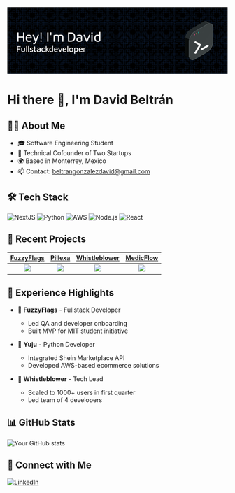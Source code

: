 <div align="center">
  <img src="https://github.com/Beltry201/Beltry201/blob/main/github-header-image.png" alt="David Beltran Banner"/>
</div>

# Hi there 👋, I'm David Beltrán

## 👨‍💻 About Me

- 🎓 Software Engineering Student
- 💼 Technical Cofounder of Two Startups
- 🌍 Based in Monterrey, Mexico
- 📫 Contact: beltrangonzalezdavid@gmail.com

## 🛠️ Tech Stack

![NextJS](https://img.shields.io/badge/Next.js-000000?style=flat&logo=next.js&logoColor=white)
![Python](https://img.shields.io/badge/Python-3776AB?style=flat&logo=python&logoColor=white)
![AWS](https://img.shields.io/badge/AWS-232F3E?style=flat&logo=amazon-aws&logoColor=white)
![Node.js](https://img.shields.io/badge/Node.js-339933?style=flat&logo=node.js&logoColor=white)
![React](https://img.shields.io/badge/React-61DAFB?style=flat&logo=react&logoColor=black)

## 🚀 Recent Projects

|[FuzzyFlags](https://github.com/fuzzyflags) | [Pillexa](https://www.preparemedical.com) | [Whistleblower](https://github.com/Whistleblowwwer/w_api) | [MedicFlow](https://github.com/Beltry201/MedicFlow-Api/settings)|
|:---:|:---:|:---:|:---:|
|![](https://img.shields.io/badge/NextJS-Project-blue) | ![](https://img.shields.io/badge/MedusaJS-Platform-green) | ![](https://img.shields.io/badge/Tech-Lead-red) | ![](https://img.shields.io/badge/OpenAI-Integration-purple)|

## 💼 Experience Highlights

- 🔹 **FuzzyFlags** - Fullstack Developer
  - Led QA and developer onboarding
  - Built MVP for MIT student initiative
  
- 🔹 **Yuju** - Python Developer
  - Integrated Shein Marketplace API
  - Developed AWS-based ecommerce solutions
  
- 🔹 **Whistleblower** - Tech Lead
  - Scaled to 1000+ users in first quarter
  - Led team of 4 developers

## 📊 GitHub Stats

![Your GitHub stats](https://github-readme-stats.vercel.app/api?username=Beltry201&show_icons=true&theme=radical)

## 🤝 Connect with Me

[![LinkedIn](https://img.shields.io/badge/LinkedIn-0077B5?style=flat&logo=linkedin&logoColor=white)](https://www.linkedin.com/in/david-beltran-gonzalez)
